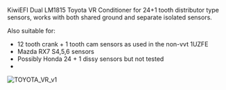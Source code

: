 KiwiEFI Dual LM1815 Toyota VR Conditioner for 24+1 tooth distributor type sensors, works with both shared ground and separate isolated sensors.

Also suitable for:
- 12 tooth crank + 1 tooth cam sensors as used in the non-vvt 1UZFE
- Mazda RX7 S4,5,6 sensors
- Possibly Honda 24 + 1 dissy sensors but not tested
- 

![TOYOTA_VR_v1](https://github.com/Neil427/KiwiEFI-ToyotaVR/assets/67580691/6198988d-7bd4-459c-b521-f22a4d1509c5)

